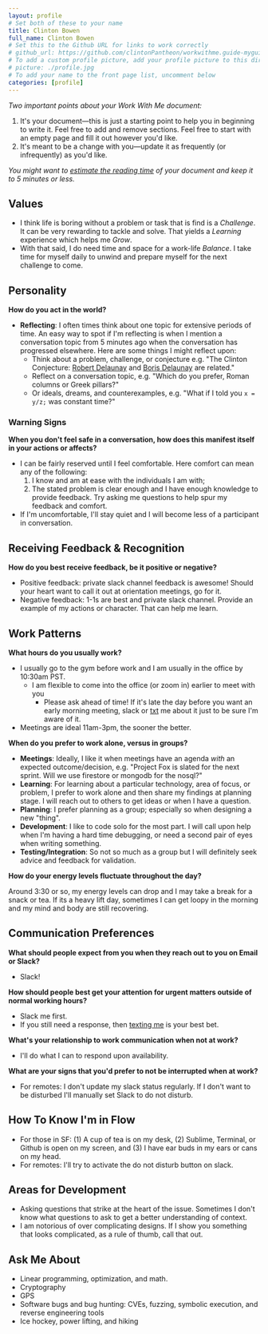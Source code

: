 ```yaml
---
layout: profile
# Set both of these to your name
title: Clinton Bowen
full_name: Clinton Bowen
# Set this to the Github URL for links to work correctly
# github_url: https://github.com/clintonPantheon/workwithme.guide-myguide/
# To add a custom profile picture, add your profile picture to this directory, update, and uncomment the relative link below.
# picture: ./profile.jpg
# To add your name to the front page list, uncomment below
categories: [profile]
---
```


_Two important points about your Work With Me document:_

1. It's your document—this is just a starting point to help you in beginning to write it. Feel free to add and
remove sections. Feel free to start with an empty page and fill it out however you'd like.
1. It's meant to be a change with you—update it as frequently (or infrequently) as you'd like.

_You might want to [estimate the reading time](http://niram.org/read/) of your document and keep it to 5 minutes or less._

## Values

  - I think life is boring without a problem or task that is find is a *Challenge*. It can be very rewarding to tackle and solve.  That yields a *Learning* experience which helps me *Grow*.
  - With that said, I do need time and space for a work-life *Balance*.  I take time for myself daily to unwind and prepare myself for the next challenge to come.

## Personality

**How do you act in the world?**

  - **Reflecting**: I often times think about one topic for extensive periods of time. An easy way to spot if I'm reflecting is when I mention a conversation topic from 5 minutes ago when the conversation has progressed elsewhere. Here are some things I might reflect upon:
    - Think about a problem, challenge, or conjecture e.g. "The Clinton Conjecture: [Robert Delaunay](https://en.wikipedia.org/wiki/Robert_Delaunay) and [Boris Delaunay](https://en.wikipedia.org/wiki/Boris_Delaunay) are related."
    - Reflect on a conversation topic, e.g. "Which do you prefer, Roman columns or Greek pillars?"
    - Or ideals, dreams, and counterexamples, e.g. "What if I told you `x = y/z;` was constant time?"

### Warning Signs

**When you don't feel safe in a conversation, how does this manifest itself in your actions or affects?**

  - I can be fairly reserved until I feel comfortable.  Here comfort can mean any of the following:
    1. I know and am at ease with the individuals I am with;
    1. The stated problem is clear enough and I have enough knowledge to provide feedback. Try asking me questions to help spur my feedback and comfort.
  - If I'm uncomfortable, I'll stay quiet and I will become less of a participant in conversation.

## Receiving Feedback & Recognition

**How do you best receive feedback, be it positive or negative?**

  - Positive feedback: private slack channel feedback is awesome!  Should your heart want to call it out at orientation meetings, go for it.
  - Negative feedback: 1-1s are best and private slack channel. Provide an example of my actions or character.  That can help me learn.

## Work Patterns

**What hours do you usually work?**

  - I usually go to the gym before work and I am usually in the office by 10:30am PST.
  	- I am flexible to come into the office (or zoom in) earlier to meet with you 
      - Please ask ahead of time!  If it's late the day before you want an early morning meeting, slack or [txt](https://getpantheon.bamboohr.com/employees/pto/?id=40624) me about it just to be sure I'm aware of it.
  - Meetings are ideal 11am-3pm, the sooner the better.  

**When do you prefer to work alone, versus in groups?**

  - **Meetings**: Ideally, I like it when meetings have an agenda _with_ an expected outcome/decision, e.g. "Project Fox is slated for the next sprint.  Will we use firestore or mongodb for the nosql?"
  - **Learning**: For learning about a particular technology, area of focus, or problem, I prefer to work alone and then share my findings at planning stage.  I will reach out to others to get ideas or when I have a question.
  - **Planning**: I prefer planning as a group; especially so when designing a new "thing".
  - **Development**: I like to code solo for the most part.  I will call upon help when I'm having a hard time debugging, or need a second pair of eyes when writing something.
  - **Testing/Integration**: So not so much as a group but I will definitely seek advice and feedback for validation.

**How do your energy levels fluctuate throughout the day?**

  Around 3:30 or so, my energy levels can drop and I may take a break for a snack or tea.  If its a heavy lift day, sometimes I can get loopy in the morning and my mind and body are still recovering.

## Communication Preferences

**What should people expect from you when they reach out to you on Email or Slack?**

  - Slack!

**How should people best get your attention for urgent matters outside of normal working hours?**

  - Slack me first.
  - If you still need a response, then [texting me](https://getpantheon.bamboohr.com/employees/pto/?id=40624) is your best bet.

**What's your relationship to work communication when not at work?**

  - I'll do what I can to respond upon availability.

**What are your signs that you'd prefer to not be interrupted when at work?**
  
  - For remotes:  I don't update my slack status regularly.  If I don't want to be disturbed I'll manually set Slack to do not disturb.

## How To Know I'm in Flow

  - For those in SF: (1) A cup of tea is on my desk, (2) Sublime, Terminal, or Github is open on my screen, and (3) I have ear buds in my ears or cans on my head.
  - For remotes: I'll try to activate the do not disturb button on slack.

## Areas for Development

  - Asking questions that strike at the heart of the issue.  Sometimes I don't know what questions to ask to get a better understanding of context.
  - I am notorious of over complicating designs.  If I show you something that looks complicated, as a rule of thumb, call that out.

## Ask Me About

  - Linear programming, optimization, and math.
  - Cryptography
  - GPS
  - Software bugs and bug hunting: CVEs, fuzzing, symbolic execution, and reverse engineering tools
  - Ice hockey, power lifting, and hiking